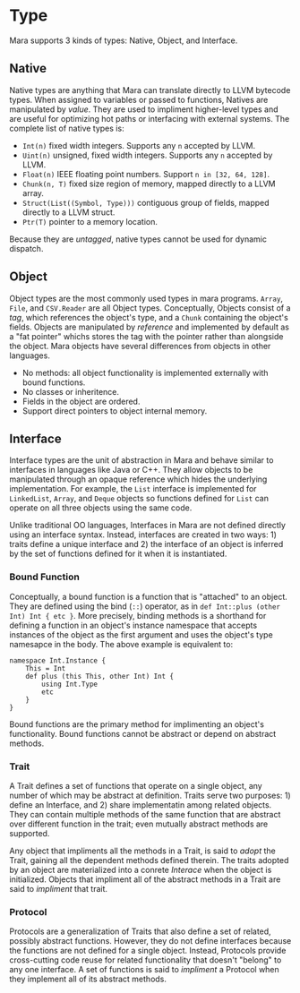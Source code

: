 # Type

Mara supports 3 kinds of types: Native, Object, and Interface. 

## Native

Native types are anything that Mara can translate directly to LLVM bytecode types.  When assigned to variables or passed to functions, Natives are manipulated by *value*.  They are used to impliment higher-level types and are useful for optimizing hot paths or interfacing with external systems.  The complete list of native types is:

- `Int(n)` fixed width integers.  Supports any `n` accepted by LLVM.
- `Uint(n)` unsigned, fixed width integers.  Supports any `n` accepted by LLVM.
- `Float(n)` IEEE floating point numbers.  Support `n in [32, 64, 128]`.
- `Chunk(n, T)` fixed size region of memory, mapped directly to a LLVM array.
- `Struct(List((Symbol, Type)))`  contiguous group of fields, mapped directly to a LLVM struct.
- `Ptr(T)` pointer to a memory location.

Because they are *untagged*, native types cannot be used for dynamic dispatch.

## Object 

Object types are the most commonly used types in mara programs.  `Array`, `File`, and `CSV.Reader` are all Object types.  Conceptually, Objects consist of a *tag*, which references the object's type, and a `Chunk` containing the object's fields.  Objects are manipulated by *reference* and implemented by default as a "fat pointer" whichs stores the tag with the pointer rather than alongside the object.  Mara objects have several differences from objects in other languages.

- No methods: all object functionality is implemented externally with bound functions.
- No classes or inheritence.
- Fields in the object are ordered.
- Support direct pointers to object internal memory.

## Interface

Interface types are the unit of abstraction in Mara and behave similar to interfaces in languages like Java or C++.  They allow objects to be manipulated through an opaque reference which hides the underlying implementation.  For example, the `List` interface is implemented for `LinkedList`, `Array`, and `Deque` objects so functions defined for `List` can operate on all three objects using the same code.

Unlike traditional OO languages, Interfaces in Mara are not defined directly using an interface syntax.  Instead, interfaces are created in two ways: 1) traits define a unique interface and 2) the interface of an object is inferred by the set of functions defined for it when it is instantiated.

### Bound Function

Conceptually, a bound function is a function that is "attached" to an object.  They are defined using the bind (`::`) operator, as in `def Int::plus (other Int) Int { etc }`.  More precisely, binding methods is a shorthand for defining a function in an object's instance namespace that accepts instances of the object as the first argument and uses the object's type namesapce in the body.  The above example is equivalent to:

    namespace Int.Instance {
        This = Int
        def plus (this This, other Int) Int {
            using Int.Type
            etc
        }
    }

Bound functions are the primary method for implimenting an object's functionality.  Bound functions cannot be abstract or depend on abstract methods.

### Trait

A Trait defines a set of functions that operate on a single object, any number of which may be abstract at definition.  Traits serve two purposes: 1) define an Interface, and 2) share implementatin among related objects.  They can contain multiple methods of the same function that are abstract over different function in the trait; even mutually abstract methods are supported.

Any object that impliments all the methods in a Trait, is said to *adopt* the Trait, gaining all the dependent methods defined therein.  The traits adopted by an object are materialized into a conrete *Interace* when the object is initialized.  Objects that impliment all of the abstract methods in a Trait are said to *impliment* that trait.


### Protocol

Protocols are a generalization of Traits that also define a set of related, possibly abstract functions.  However, they do not define interfaces because the functions are not defined for a single object.  Instead, Protocols provide cross-cutting code reuse for related functionality that doesn't "belong" to any one interface.  A set of functions is said to *impliment* a Protocol when they implement all of its abstract methods.




